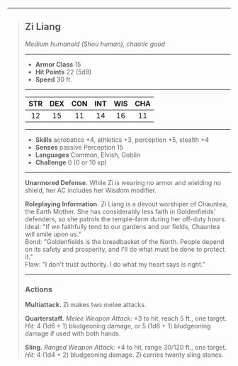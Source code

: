 ***
> ## Zi Liang
> *Medium humanoid (Shou human), chaotic good*
> 
> ***
> 
> - **Armor Class** 15
> - **Hit Points** 22 (5d8)
> - **Speed** 30 ft.
> 
> ***
> 
> |STR|DEX|CON|INT|WIS|CHA|
> |:---:|:---:|:---:|:---:|:---:|:---:|
> |12|15|11|14|16|11|
> 
> ***
> 
> - **Skills** acrobatics +4, athletics +3, perception +5, stealth +4
> - **Senses** passive Perception 15
> - **Languages** Common, Elvish, Goblin
> - **Challenge** 0 (0 or 10 xp)
> 
> ***
> 
> **Unarmored Defense.** While Zi is wearing no armor and wielding no shield, her AC includes her Wisdom modifier.
> 
> **Roleplaying Information.** Zi Liang is a devout worshiper of Chauntea, the Earth Mother. She has considerably less faith in Goldenfields' defenders, so she patrols the temple-farm during her off-duty hours.  
> Ideal: "If we faithfully tend to our gardens and our fields, Chauntea will smile upon us."  
> Bond: "Goldenfields is the breadbasket of the North. People depend on its safety and prosperity, and I'll do what must be done to protect it."  
> Flaw: "I don't trust authority. I do what my heart says is right."
> 
> ***
> 
> ### Actions
> **Multiattack.** Zi makes two melee attacks.
> 
> **Quarterstaff.** *Melee Weapon Attack:* +3 to hit, reach 5 ft., one target. *Hit:* 4 (1d6 + 1) bludgeoning damage, or 5 (1d8 + 1) bludgeoning damage if used with both hands.
> 
> **Sling.** *Ranged Weapon Attack:* +4 to hit, range 30/120 ft., one target. *Hit:* 4 (1d4 + 2) bludgeoning damage. Zi carries twenty sling stones.